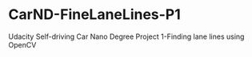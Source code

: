 # CarND-FineLaneLines-P1
Udacity Self-driving Car Nano Degree Project 1-Finding lane lines using OpenCV
